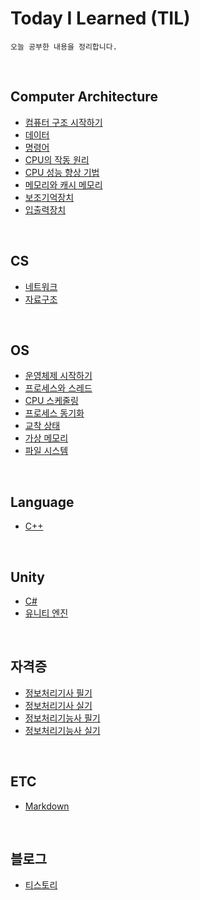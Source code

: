 ﻿# **Today I Learned (TIL)**
    오늘 공부한 내용을 정리합니다.

<br>
    
## **Computer Architecture**
- [컴퓨터 구조 시작하기](Computer%20Architecture/01.%20%EC%BB%B4%ED%93%A8%ED%84%B0%20%EA%B5%AC%EC%A1%B0%20%EC%8B%9C%EC%9E%91%ED%95%98%EA%B8%B0.md)
- [데이터](Computer%20Architecture/02.%20%EB%8D%B0%EC%9D%B4%ED%84%B0.md)
- [명령어](/Computer%20Architecture/03.%20명령어.md)
- [CPU의 작동 원리](/Computer%20Architecture/04.%20CPU의%20작동%20원리.md)
- [CPU 성능 향상 기법](/Computer%20Architecture/05.%20CPU%20성능%20향상%20기법.md)
- [메모리와 캐시 메모리](/Computer%20Architecture/06.%20메모리와%20캐시%20메모리.md)
- [보조기억장치](/Computer%20Architecture/07.%20보조기억장치.md)
- [입출력장치](/Computer%20Architecture/08.%20입출력장치.md)

<br>

## **CS**
- [네트워크](CS/%EB%84%A4%ED%8A%B8%EC%9B%8C%ED%81%AC.md)
- [자료구조](CS/%EC%9E%90%EB%A3%8C%EA%B5%AC%EC%A1%B0.md)

<br>

## **OS**
- [운영체제 시작하기](/OS/01.%20운영체제%20시작하기.md)
- [프로세스와 스레드](/OS/02.%20프로세스와%20스레드.md)
- [CPU 스케줄링](/OS/03.%20CPU%20스케줄링.md)
- [프로세스 동기화](/OS/04.%20프로세스%20동기화.md)
- [교착 상태](/OS/05.%20교착%20상태.md)
- [가상 메모리](/OS/06.%20가상%20메모리.md)
- [파일 시스템](/OS/07.%20파일%20시스템.md)

<br>

## **Language**
- [C++](/Language/C++/환경%20설정과%20기본%20CS.md)

<br>

## **Unity**
- [C#](Unity/C#.md)
- [유니티 엔진](Unity/유니티%20엔진.md)

<br>

## **자격증**
- [정보처리기사 필기](자격증/정보처리기사%20필기.md)
- [정보처리기사 실기](자격증/정보처리기사%20실기.md)
- [정보처리기능사 필기](자격증/정보처리기능사%20필기.md)
- [정보처리기능사 실기](자격증/정보처리기능사%20실기.md)

<br>

## **ETC**
- [Markdown](ETC/Markdown.md)

<br>

## 블로그
- [티스토리](https://suldangoo.tistory.com/)
